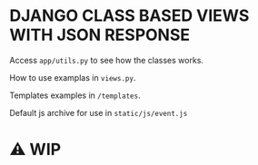 # DJANGO CLASS BASED VIEWS WITH JSON RESPONSE

Access ``app/utils.py`` to see how the classes works. 

How to use examplas in ``views.py``.

Templates examples in ``/templates``.

Default js archive for use in ``static/js/event.js``

# ⚠️ WIP
